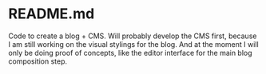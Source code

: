 # README.md

Code to create a blog + CMS. Will probably develop the CMS first, because I am still working on the visual stylings for the blog.
And at the moment I will only be doing proof of concepts, like the editor interface for the main blog composition step.